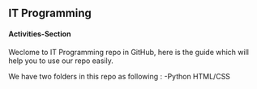 ## IT Programming

#### Activities-Section

Weclome to IT Programming repo in GitHub, here is the guide which will help you to use our repo easily.

We have two folders in this repo as following :
-Python
HTML/CSS
